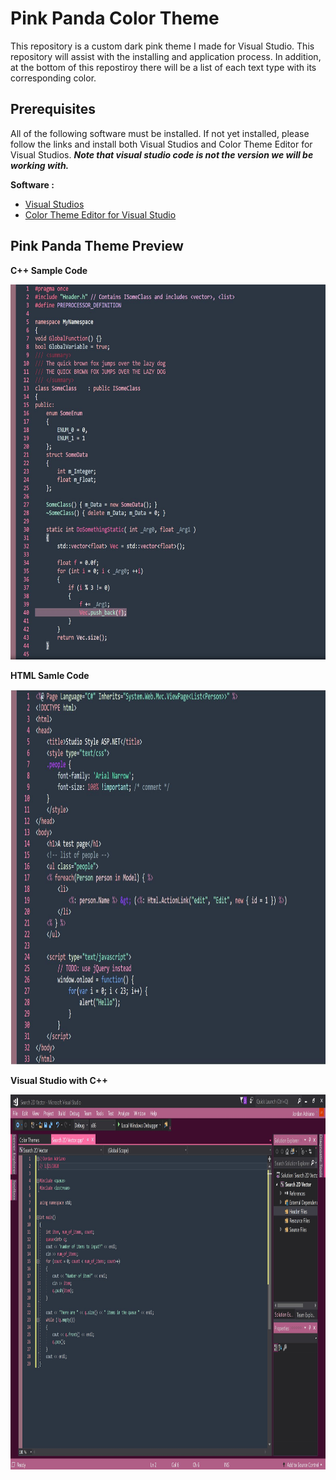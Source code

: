 <!--https://studiostyl.es/schemes/pink-panda-1-->

# Pink Panda Color Theme 
 This repository is a custom dark pink theme I made for Visual Studio. This repository will assist with the installing and application process. In addition, at the bottom of this repostiroy there will be a list of each text type with its corresponding color. 
 
## Prerequisites

All of the following software must be installed. If not yet installed, please follow the links and install both Visual Studios and Color Theme Editor for Visual Studios. ***Note that visual studio code is not the version we will be working with.***

**Software :** 
- [Visual Studios](https://visualstudio.microsoft.com/)
- [Color Theme Editor for Visual Studio](https://marketplace.visualstudio.com/items?itemName=VisualStudioPlatformTeam.VisualStudio2017ColorThemeEditor)


## Pink Panda Theme Preview 

**C++ Sample Code**

<img src="Repository Images/c++ Sample code.JPG" width="1200" height="600">

**HTML Samle Code**

<img src="Repository Images/HTML Sample Code.JPG" width="1200" height="600">

**Visual Studio with C++**

<img src="Repository Images/Visual Studio Pink Panda Theme.JPG" width="1200" height="600">



